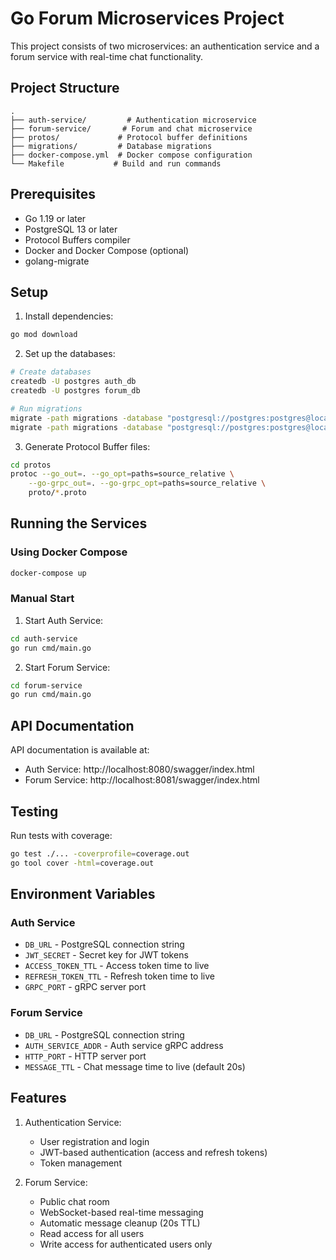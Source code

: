 # Go Forum Microservices Project

This project consists of two microservices: an authentication service and a forum service with real-time chat functionality.

## Project Structure

```
.
├── auth-service/         # Authentication microservice
├── forum-service/       # Forum and chat microservice
├── protos/             # Protocol buffer definitions
├── migrations/         # Database migrations
├── docker-compose.yml  # Docker compose configuration
└── Makefile           # Build and run commands
```

## Prerequisites

- Go 1.19 or later
- PostgreSQL 13 or later
- Protocol Buffers compiler
- Docker and Docker Compose (optional)
- golang-migrate

## Setup

1. Install dependencies:
```bash
go mod download
```

2. Set up the databases:
```bash
# Create databases
createdb -U postgres auth_db
createdb -U postgres forum_db

# Run migrations
migrate -path migrations -database "postgresql://postgres:postgres@localhost:5432/auth_db?sslmode=disable" up
migrate -path migrations -database "postgresql://postgres:postgres@localhost:5432/forum_db?sslmode=disable" up
```

3. Generate Protocol Buffer files:
```bash
cd protos
protoc --go_out=. --go_opt=paths=source_relative \
    --go-grpc_out=. --go-grpc_opt=paths=source_relative \
    proto/*.proto
```

## Running the Services

### Using Docker Compose

```bash
docker-compose up
```

### Manual Start

1. Start Auth Service:
```bash
cd auth-service
go run cmd/main.go
```

2. Start Forum Service:
```bash
cd forum-service
go run cmd/main.go
```

## API Documentation

API documentation is available at:
- Auth Service: http://localhost:8080/swagger/index.html
- Forum Service: http://localhost:8081/swagger/index.html

## Testing

Run tests with coverage:
```bash
go test ./... -coverprofile=coverage.out
go tool cover -html=coverage.out
```

## Environment Variables

### Auth Service
- `DB_URL` - PostgreSQL connection string
- `JWT_SECRET` - Secret key for JWT tokens
- `ACCESS_TOKEN_TTL` - Access token time to live
- `REFRESH_TOKEN_TTL` - Refresh token time to live
- `GRPC_PORT` - gRPC server port

### Forum Service
- `DB_URL` - PostgreSQL connection string
- `AUTH_SERVICE_ADDR` - Auth service gRPC address
- `HTTP_PORT` - HTTP server port
- `MESSAGE_TTL` - Chat message time to live (default 20s)

## Features

1. Authentication Service:
   - User registration and login
   - JWT-based authentication (access and refresh tokens)
   - Token management

2. Forum Service:
   - Public chat room
   - WebSocket-based real-time messaging
   - Automatic message cleanup (20s TTL)
   - Read access for all users
   - Write access for authenticated users only 